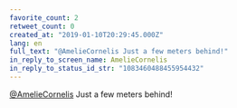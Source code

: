 ```yaml
---
favorite_count: 2
retweet_count: 0
created_at: "2019-01-10T20:29:45.000Z"
lang: en
full_text: "@AmelieCornelis Just a few meters behind!"
in_reply_to_screen_name: AmelieCornelis
in_reply_to_status_id_str: "1083460488455954432"
---
```


[@AmelieCornelis](https://twitter.com/AmelieCornelis) Just a few meters behind!
